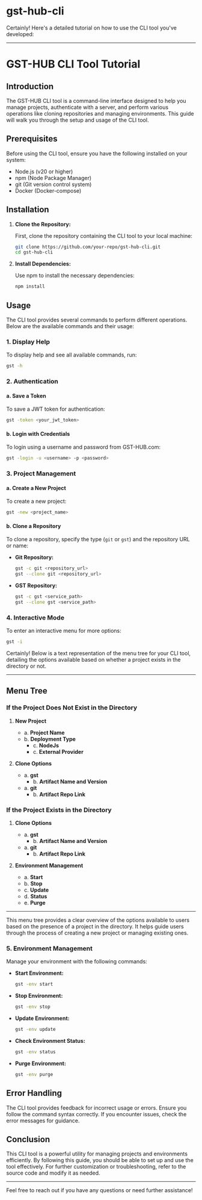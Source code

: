 # gst-hub-cli
Certainly! Here's a detailed tutorial on how to use the CLI tool you've developed:

---

# GST-HUB CLI Tool Tutorial

## Introduction

The GST-HUB CLI tool is a command-line interface designed to help you manage projects, authenticate with a server, and perform various operations like cloning repositories and managing environments. This guide will walk you through the setup and usage of the CLI tool.

## Prerequisites

Before using the CLI tool, ensure you have the following installed on your system:

- Node.js (v20 or higher)
- npm (Node Package Manager)
- git (Git version control system) 
- Docker (Docker-compose) 
## Installation

1. **Clone the Repository:**

   First, clone the repository containing the CLI tool to your local machine:

   ```bash
   git clone https://github.com/your-repo/gst-hub-cli.git
   cd gst-hub-cli
   ```

2. **Install Dependencies:**

   Use npm to install the necessary dependencies:

   ```bash
   npm install
   ```

## Usage

The CLI tool provides several commands to perform different operations. Below are the available commands and their usage:

### 1. Display Help

To display help and see all available commands, run:

```bash
gst -h
```

### 2. Authentication

#### a. Save a Token

To save a JWT token for authentication:

```bash
gst -token <your_jwt_token>
```

#### b. Login with Credentials

To login using a username and password from GST-HUB.com:

```bash
gst -login -u <username> -p <password>
```

### 3. Project Management

#### a. Create a New Project

To create a new project:

```bash
gst -new <project_name>
```

#### b. Clone a Repository

To clone a repository, specify the type (`git` or `gst`) and the repository URL or name:

- **Git Repository:**

  ```bash
  gst -c git <repository_url>
  gst --clone git <repository_url>
  ```

- **GST Repository:**

  ```bash
  gst -c gst <service_path>
  gst --clone gst <service_path>
  ```

### 4. Interactive Mode

To enter an interactive menu for more options:

```bash
gst -i
```
Certainly! Below is a text representation of the menu tree for your CLI tool, detailing the options available based on whether a project exists in the directory or not.

---

## Menu Tree

### If the Project Does Not Exist in the Directory

1. **New Project**
   - a. **Project Name**
   - b. **Deployment Type**
     - c. **NodeJs**
     - c. **External Provider**

2. **Clone Options**
   - a. **gst**
     - b. **Artifact Name and Version**
   - a. **git**
     - b. **Artifact Repo Link**

### If the Project Exists in the Directory

1. **Clone Options**
   - a. **gst**
     - b. **Artifact Name and Version**
   - a. **git**
     - b. **Artifact Repo Link**

2. **Environment Management**
   - a. **Start**
   - b. **Stop**
   - c. **Update**
   - d. **Status**
   - e. **Purge**

---

This menu tree provides a clear overview of the options available to users based on the presence of a project in the directory. It helps guide users through the process of creating a new project or managing existing ones.



### 5. Environment Management

Manage your environment with the following commands:

- **Start Environment:**

  ```bash
  gst -env start
  ```

- **Stop Environment:**

  ```bash
  gst -env stop
  ```

- **Update Environment:**

  ```bash
  gst -env update
  ```

- **Check Environment Status:**

  ```bash
  gst -env status
  ```

- **Purge Environment:**

  ```bash
  gst -env purge
  ```

## Error Handling

The CLI tool provides feedback for incorrect usage or errors. Ensure you follow the command syntax correctly. If you encounter issues, check the error messages for guidance.

## Conclusion

This CLI tool is a powerful utility for managing projects and environments efficiently. By following this guide, you should be able to set up and use the tool effectively. For further customization or troubleshooting, refer to the source code and modify it as needed.

--- 

Feel free to reach out if you have any questions or need further assistance!







